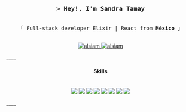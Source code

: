 

<!-- Intro  -->
<h3 align="center">
        <samp>&gt; Hey!, I'm Sandra Tamay
        </samp>
</h3>
 
 <p align="center"> 
  <samp>
    <a href="https://www.google.com/search?q=Al+Siam"></a>
    <br>
    「 Full-stack developer Elixir | React from <b>México</b> 」
    <br>
    <br>
  </samp>
</p>
<p align="center">
 <a href="" target="blank">
  <img src="https://img.shields.io/badge/Website-DC143C?style=for-the-badge&logo=medium&logoColor=white" alt="alsiam" />
 </a>
 <a href="https://www.linkedin.com/in/sandra-marveli-tamay-dzul-480298200" target="_blank">
  <img src="https://img.shields.io/badge/LinkedIn-0077B5?style=for-the-badge&logo=linkedin&logoColor=white" alt="alsiam"/>
 </a>
 
</p>
 ____
 <h4 align="center">Skills</h4>
<p align="center">

<br/>
  <img src="https://img.shields.io/badge/Elixir-4B275F?style=for-the-badge&logo=elixir&logoColor=white">
  <img src="https://img.shields.io/badge/Phoenix-F05032?style=for-the-badge&logo=&logoColor=white">
  <img src="https://img.shields.io/badge/GraphQL-DB7093?style=for-the-badge&logo=&logoColor=white">
  <img src="https://img.shields.io/badge/PostgreSQL-316192?style=for-the-badge&logo=postgresql&logoColor=whitee">
  <img src="https://img.shields.io/badge/React-20232A?style=for-the-badge&logo=react&logoColor=61DAFB">
  <img src="https://img.shields.io/badge/next.js-000000?style=for-the-badge&logo=nextdotjs&logoColor=white">
  <img src="https://img.shields.io/badge/Git-F05032?style=for-the-badge&logo=git&logoColor=white">
  <img src="https://img.shields.io/badge/GitHub-100000?style=for-the-badge&logo=github&logoColor=white"> 
</p>
 ____
<!--
**smtamay/smtamay** is a ✨ _special_ ✨ repository because its `README.md` (this file) appears on your GitHub profile.

Here are some ideas to get you started:

- 🔭 I’m currently working on ...
- 🌱 I’m currently learning ...
- 👯 I’m looking to collaborate on ...
- 🤔 I’m looking for help with ...
- 💬 Ask me about ...
- 📫 How to reach me: ...
- 😄 Pronouns: ...
- ⚡ Fun fact: ...
-->

